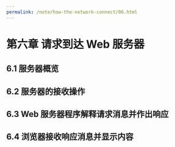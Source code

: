 ```yaml
---
permalink: /note/how-the-network-connect/06.html
---
```


# 第六章 请求到达 Web 服务器

## 6.1 服务器概览

## 6.2 服务器的接收操作

## 6.3 Web 服务器程序解释请求消息并作出响应

## 6.4 浏览器接收响应消息并显示内容
